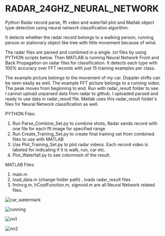 # RADAR_24GHZ_NEURAL_NETWORK

Python Radar record parse, fft video and waterfall plot and Matlab object type detection using neural network classification algorithm.

It detects whether the radar record belongs to a walking person, running person or stationary object like tree with little movement because of wind.

The radar files are parsed and combined in a single .txt files by using PYTHON scripts below.
Then MATLAB is running Neural Network Front and Back Propagation on radar files for classification. It detects each type with 100% accuracy over FFT records with just 15 training examples per class.

The example picture belongs to the movement of my car. Doppler shifts can be seen easily as well.
The example FFT picture belongs to a running video. The peak moves from beginning to end. Run with radar_result folder to see.
I cannot upload unparsed data from radar to github. I uploaded parsed and ready to use data in radar_result file. Matlab uses this radar_result folder's files for Neural Network classification as well.

PYTHON Files:
1.	Run Parse_Combine_Set.py to combine shots, Radar sends record with one file for each fft image for specified range
2.	Run Create_Training_Set.py to create final training set from combined files to use with MATLAB
3.	Use Plot_Training_Set.py to plot radar videos. Each record video is labeled for indicating if it is walk, run, car etc. 
4.  Plot_Waterfall.py to see colormesh of the result. 

MATLAB Files:
1. main.m
2. load_data.m (change folder path) , loads radar_result files
3. fmincg.m, lrCostFunction.m, sigmoid.m are all Neural Network related files.

![car_watermark](https://user-images.githubusercontent.com/61315249/82326657-d6e34300-99e5-11ea-8004-1b3b01aaef30.png)

![running](https://user-images.githubusercontent.com/61315249/82326898-37728000-99e6-11ea-909c-c5766b5d3f8d.png)

![nn1](https://user-images.githubusercontent.com/61315249/82327504-2ece7980-99e7-11ea-908c-f69e4695effc.png)

![nn2](https://user-images.githubusercontent.com/61315249/82327499-2c6c1f80-99e7-11ea-8b4b-2d39561f3492.png)

